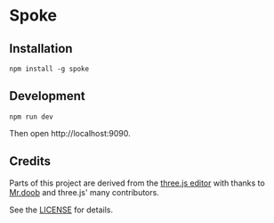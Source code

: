 # Spoke

## Installation

```
npm install -g spoke
```

## Development

```
npm run dev
```

Then open http://localhost:9090.

## Credits

Parts of this project are derived from the [three.js editor](https://threejs.org/editor/) 
with thanks to [Mr.doob](https://github.com/mrdoob) and three.js' many contributors.

See the [LICENSE](LICENSE) for details.
